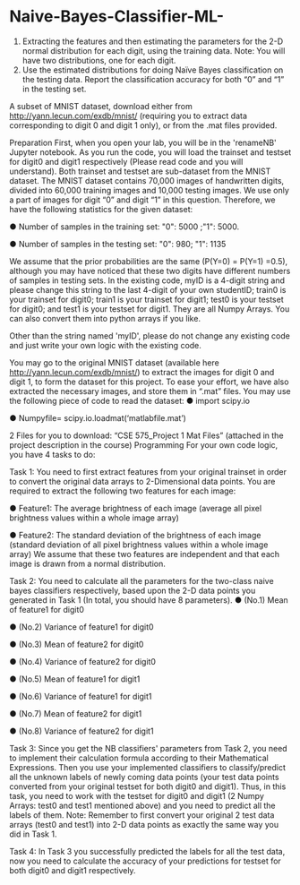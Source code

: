 # Naive-Bayes-Classifier-ML-

1. Extracting the features and then estimating the parameters for the 2-D normal distribution for
each digit, using the training data. Note: You will have two distributions, one for each digit.
2. Use the estimated distributions for doing Naïve Bayes classification on the testing data. Report
the classification accuracy for both “0” and “1” in the testing set.

A subset of MNIST dataset, download either from http://yann.lecun.com/exdb/mnist/ (requiring
you to extract data corresponding to digit 0 and digit 1 only), or from the .mat files provided.

Preparation
First, when you open your lab, you will be in the 'renameNB' Jupyter notebook. As you run the code,
you will load the trainset and testset for digit0 and digit1 respectively (Please read code and you will
understand). Both trainset and testset are sub-dataset from the MNIST dataset. The MNIST dataset
contains 70,000 images of handwritten digits, divided into 60,000 training images and 10,000 testing
images. We use only a part of images for digit “0” and digit “1” in this question.
Therefore, we have the following statistics for the given dataset:

● Number of samples in the training set: "0": 5000 ;"1": 5000.

● Number of samples in the testing set: "0": 980; "1": 1135

We assume that the prior probabilities are the same (P(Y=0) = P(Y=1) =0.5), although you may have
noticed that these two digits have different numbers of samples in testing sets.
In the existing code, myID is a 4-digit string and please change this string to the last 4-digit of your
own studentID; train0 is your trainset for digit0; train1 is your trainset for digit1; test0 is your testset for
digit0; and test1 is your testset for digit1. They are all Numpy Arrays. You can also convert them into
python arrays if you like.

Other than the string named 'myID', please do not change any existing code and just write your own
logic with the existing code.

You may go to the original MNIST dataset (available here http://yann.lecun.com/exdb/mnist/) to
extract the images for digit 0 and digit 1, to form the dataset for this project. To ease your effort, we
have also extracted the necessary images, and store them in “.mat” files. You may use the following
piece of code to read the dataset:
● import scipy.io

● Numpyfile= scipy.io.loadmat(‘matlabfile.mat’)


2 Files for you to download: “CSE 575_Project 1 Mat Files” (attached in the project description in the
course)
Programming
For your own code logic, you have 4 tasks to do:


Task 1:
You need to first extract features from your original trainset in order to convert the original data arrays
to 2-Dimensional data points.
You are required to extract the following two features for each image:

● Feature1: The average brightness of each image (average all pixel brightness values within a
whole image array)

● Feature2: The standard deviation of the brightness of each image (standard deviation of all
pixel brightness values within a whole image array)
We assume that these two features are independent and that each image is drawn from a normal
distribution.


Task 2:
You need to calculate all the parameters for the two-class naive bayes classifiers respectively, based
upon the 2-D data points you generated in Task 1 (In total, you should have 8 parameters).
● (No.1) Mean of feature1 for digit0

● (No.2) Variance of feature1 for digit0

● (No.3) Mean of feature2 for digit0

● (No.4) Variance of feature2 for digit0

● (No.5) Mean of feature1 for digit1

● (No.6) Variance of feature1 for digit1

● (No.7) Mean of feature2 for digit1

● (No.8) Variance of feature2 for digit1



Task 3:
Since you get the NB classifiers' parameters from Task 2, you need to implement their calculation
formula according to their Mathematical Expressions. Then you use your implemented classifiers to
classify/predict all the unknown labels of newly coming data points (your test data points converted
from your original testset for both digit0 and digit1). Thus, in this task, you need to work with the
testset for digit0 and digit1 (2 Numpy Arrays: test0 and test1 mentioned above) and you need to
predict all the labels of them.
Note: Remember to first convert your original 2 test data arrays (test0 and test1) into 2-D data points
as exactly the same way you did in Task 1.


Task 4:
In Task 3 you successfully predicted the labels for all the test data, now you need to calculate the
accuracy of your predictions for testset for both digit0 and digit1 respectively.
